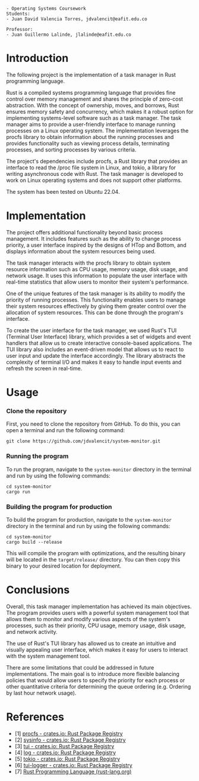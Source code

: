 ﻿
```
- Operating Systems Coursework
Students:
- Juan David Valencia Torres, jdvalencit@eafit.edu.co

Professor:
- Juan Guillermo Lalinde, jlalinde@eafit.edu.co
```
# Introduction

The following project is the implementation of a task manager in Rust programming language. 

Rust is a compiled systems programming language that provides fine control over memory management and shares the principle of zero-cost abstraction. With the concept of ownership, moves, and borrows, Rust ensures memory safety and concurrency, which makes it a robust option for implementing systems-level software such as a task manager. The task manager aims to provide a user-friendly interface to manage running processes on a Linux operating system. The implementation leverages the procfs library to obtain information about the running processes and provides functionality such as viewing process details, terminating processes, and sorting processes by various criteria.

The project's dependencies include procfs, a Rust library that provides an interface to read the /proc file system in Linux, and tokio, a library for writing asynchronous code with Rust. The task manager is developed to work on Linux operating systems and does not support other platforms.

The system has been tested on Ubuntu 22.04.

#  Implementation

The project offers additional functionality beyond basic process management. It includes features such as the ability to change process priority, a user interface inspired by the designs of HTop and Bottom, and displays information about the system resources being used.

The task manager interacts with the procfs library to obtain system resource information such as CPU usage, memory usage, disk usage, and network usage. It uses this information to populate the user interface with real-time statistics that allow users to monitor their system's performance.

One of the unique features of the task manager is its ability to modify the priority of running processes. This functionality enables users to manage their system resources effectively by giving them greater control over the allocation of system resources. This can be done through the program's interface.

To create the user interface for the task manager, we used Rust's TUI (Terminal User Interface) library, which provides a set of widgets and event handlers that allow us to create interactive console-based applications. The TUI library also includes an event-driven model that allows us to react to user input and update the interface accordingly. The library abstracts the complexity of terminal I/O and makes it easy to handle input events and refresh the screen in real-time.

# Usage

### Clone the repository

First, you need to clone the repository from GitHub. To do this, you can open a terminal and run the following command:

```
git clone https://github.com/jdvalencit/system-monitor.git
```

### Running the program

To run the program, navigate to the `system-monitor` directory in the terminal and run by using the following commands:

```
cd system-monitor
cargo run
```

### Building the program for production

To build the program for production, navigate to the `system-monitor` directory in the terminal and run by using the following commands:

```
cd system-monitor
cargo build --release
```

This will compile the program with optimizations, and the resulting binary will be located in the `target/release/` directory. You can then copy this binary to your desired location for deployment.

#  Conclusions

Overall, this task manager implementation has achieved its main objectives. The program provides users with a powerful system management tool that allows them to monitor and modify various aspects of the system's processes, such as their priority, CPU usage, memory usage, disk usage, and network activity.

The use of Rust's TUI library has allowed us to create an intuitive and visually appealing user interface, which makes it easy for users to interact with the system management tool.

There are some limitations that could be addressed in future implementations. The main goal is to introduce more flexible balancing policies that would allow users to specify the priority for each process or other quantitative criteria for determining the queue ordering (e.g. Ordering by last hour network usage).

#  References
- [1] [procfs - crates.io: Rust Package Registry](https://crates.io/crates/procfs)
- [2] [sysinfo - crates.io: Rust Package Registry](https://crates.io/crates/sysinfo)
- [3] [tui - crates.io: Rust Package Registry](https://crates.io/crates/tui)
- [4] [log - crates.io: Rust Package Registry](https://crates.io/crates/log)
- [5] [tokio - crates.io: Rust Package Registry](https://crates.io/crates/tokio)
- [6] [tui-logger - crates.io: Rust Package Registry](https://crates.io/crates/tui-logger)
- [7] [Rust Programming Language (rust-lang.org)](https://www.rust-lang.org/)
